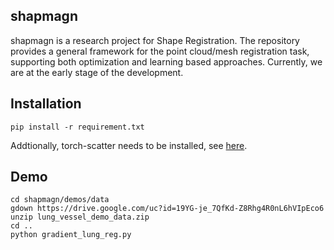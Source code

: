 ## shapmagn

shapmagn is a research project for Shape Registration. The repository provides a general framework for the point cloud/mesh registration task, supporting both optimization and learning
based approaches. Currently, we are at the early stage of the development.

## Installation
```
pip install -r requirement.txt
```
Addtionally, torch-scatter needs to be installed, see [here](https://github.com/rusty1s/pytorch_scatter).


## Demo
```
cd shapmagn/demos/data
gdown https://drive.google.com/uc?id=19YG-je_7QfKd-Z8Rhg4R0nL6hVIpEco6
unzip lung_vessel_demo_data.zip
cd ..
python gradient_lung_reg.py
```